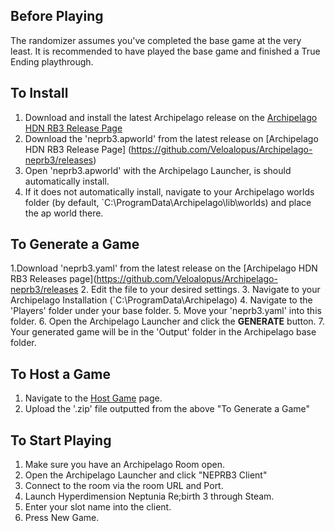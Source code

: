 ## Before Playing

The randomizer assumes you've completed the base game at the very least.
It is recommended to have played the base game and finished a True Ending playthrough.

## To Install

1. Download and install the latest Archipelago release on the [Archipelago HDN RB3 Release Page](https://github.com/ArchipelagoMW/Archipelago/releases)
2. Download the 'neprb3.apworld' from the latest release on [Archipelago HDN RB3 Release Page] (https://github.com/Veloalopus/Archipelago-neprb3/releases)
3. Open 'neprb3.apworld' with the Archipelago Launcher, is should automatically install.
4. If it does not automatically install, navigate to your Archipelago worlds folder (by default, `C:\ProgramData\Archipelago\lib\worlds) and place the ap world there.

## To Generate a Game

1.Download 'neprb3.yaml' from the latest release on the [Archipelago HDN RB3 Releases page](https://github.com/Veloalopus/Archipelago-neprb3/releases
2. Edit the file to your desired settings.
3. Navigate to your Archipelago Installation (`C:\ProgramData\Archipelago)
4. Navigate to the 'Players' folder under your base folder.
5. Move your 'neprb3.yaml' into this folder.
6. Open the Archipelago Launcher and click the **GENERATE** button.
7. Your generated game will be in the 'Output' folder in the Archipelago base folder.

## To Host a Game
1. Navigate to the [Host Game](https://archipelago.gg/uploads) page.
2. Upload the '.zip' file outputted from the above "To Generate a Game"

## To Start Playing
1. Make sure you have an Archipelago Room open.
2. Open the Archipelago Launcher and click "NEPRB3 Client"
3. Connect to the room via the room URL and Port.
4. Launch Hyperdimension Neptunia Re;birth 3 through Steam.
5. Enter your slot name into the client.
6. Press New Game.